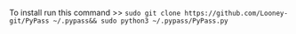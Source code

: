 To install run this command >> `sudo git clone https://github.com/Looney-git/PyPass ~/.pypass&& sudo python3 ~/.pypass/PyPass.py`
